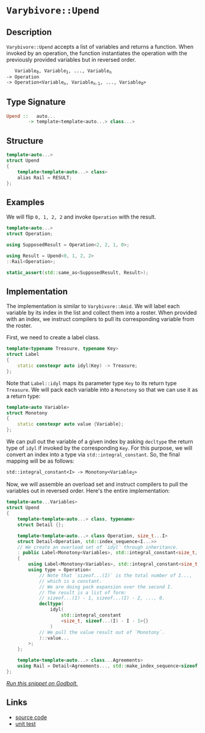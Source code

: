 <!-- Copyright 2024 Feng Mofan
SPDX-License-Identifier: Apache-2.0 -->

# `Varybivore::Upend`

## Description

`Varybivore::Upend` accepts a list of variables and returns a function.
When invoked by an operation, the function instantiates the operation with the previously provided variables but in reversed order.

<pre><code>   Variable<sub>0</sub>, Variable<sub>1</sub>, ..., Variable<sub>n</sub>
-> Operation
-> Operation&lt;Variable<sub>n</sub>, Variable<sub>n-1</sub>, ..., Variable<sub>0</sub>&gt;</code></pre>

## Type Signature

```Haskell
Upend ::   auto...
        -> template<template<auto...> class...>
```

## Structure

```C++
template<auto...>
struct Upend
{
    template<template<auto...> class>
    alias Rail = RESULT;
};
```

## Examples

We will flip `0, 1, 2, 2` and invoke `Operation` with the result.

```C++
template<auto...>
struct Operation;

using SupposedResult = Operation<2, 2, 1, 0>;

using Result = Upend<0, 1, 2, 2>
::Rail<Operation>;

static_assert(std::same_as<SupposedResult, Result>);
```

## Implementation

The implementation is similar to `Varybivore::Amid`.
We will label each variable by its index in the list and collect them into a roster.
When provided with an index, we instruct compilers to pull its corresponding variable from the roster.

First, we need to create a label class.

```C++
template<typename Treasure, typename Key>
struct Label
{ 
    static constexpr auto idyl(Key) -> Treasure;
};
```

Note that `Label::idyl` maps its parameter type `Key` to its return type `Treasure`. We will pack each variable into a `Monotony` so that we can use it as a return type:

```C++
template<auto Variable>
struct Monotony
{
    static constexpr auto value {Variable};
};
```

We can pull out the variable of a given index by asking `decltype` the return type of `idyl` if invoked by the corresponding `Key`.
For this purpose, we will convert an index into a type via `std::integral_constant`.
So, the final mapping will be as follows:

<pre><code>std::integral_constant&lt;I&gt; -> Monotony&lt;Variable<sub>I</sub>&gt;</code></pre>

Now, we will assemble an overload set and instruct compilers to pull the variables out in reversed order. Here's the entire implementation:

```C++
template<auto...Variables>
struct Upend
{
    template<template<auto...> class, typename>
    struct Detail {};

    template<template<auto...> class Operation, size_t...I>
    struct Detail<Operation, std::index_sequence<I...>>
    // We create an overload set of `idyl` through inheritance.
    : public Label<Monotony<Variables>, std::integral_constant<size_t, I>>...
    {
        using Label<Monotony<Variables>, std::integral_constant<size_t, I>>::idyl...;
        using type = Operation<
            // Note that `sizeof...(I)` is the total number of I...,
            // which is a constant.
            // We are doing pack expansion over the second I.
            // The result is a list of form:
            // sizeof...(I) - 1, sizeof...(I) - 2, ..., 0. 
            decltype(
                idyl(
                    std::integral_constant
                    <size_t, sizeof...(I) - I - 1>{}
                )
            // We pull the value result out of `Monotony`.
            )::value...
        >;
    };

    template<template<auto...> class...Agreements>
    using Rail = Detail<Agreements..., std::make_index_sequence<sizeof...(Variables)>>::type;
};
```

[*Run this snippet on Godbolt.*](https://godbolt.org/#z:OYLghAFBqd5QCxAYwPYBMCmBRdBLAF1QCcAaPECAMzwBtMA7AQwFtMQByARg9KtQYEAysib0QXACx8BBAKoBnTAAUAHpwAMvAFYTStJg1DIApACYAQuYukl9ZATwDKjdAGFUtAK4sGIAMykrgAyeAyYAHI%2BAEaYxBLSAA6oCoRODB7evgGkyamOAqHhUSyx8VK2mPYFDEIETMQEmT5%2BgXaYDul1DQRFkTFxCbb1jc3ZbSO9Yf2lg1IAlLaoXsTI7Bzm/mHI3lgA1Cb%2Bbl6OtIQAnofYJhoAgpvbu5gHR8gKBOhYVFc393cEmBYiQMAMObgI50SjFYzwAKsRMEwFCtMKQ9hCocw2HsANKYS7%2Ba53d7ELwOPbBJixWi/EwAdgsBzuexZe3eTEcyD2aAY70wqkSxD2TBOqD2eHQ51oEDx53mewAtFc9vDEciEYcrHd6QARTW0/6A4EczBgkVEPYANQaeCp9B%2BxIIpPJAFkBKgiAxLtqGb9WWz6pzuQI%2BQKheaxQA3MReZ70izW4i26L2ul6/xa%2B5p/Xaw1AkGmo4RgB0pcTyfoCgdtxJZIIezkmPQtN9zNZAPzJrBHeNoKLotLxeVOyRCjRGOhbGr/tr5J1mHqdAOvuzGYNt39PYL3aN2/7REHw4MCgUewA8lDiBz0mjUgAvTAAfQIg4AktPWbP6/PFzSjhe4mvARbw%2BEAQDCLBVEfJQAEdYwYNYwVfQ9CQ/FkAHp0L2AB1Z5kARE1hQYPZUEjOJaFQJh0DZBcSKoA4ADYNAlKUTCY9EEGIZZgAQcUGAQOJCEMNYhzbFkQD2RIvBTPAuUpakwTdBgPQEAk3HLO1MCrQkQPQMCwgBYAr1oR8eXZQQwXvJ8CDRd9UMJQ8xOXTN/X9LxUiMCkqSqRT3U9NSNJTLSrl0/TBEwIyxFMkN6gso4rOfWyfkJfTJVoFCXNcll3LCYB0UhON/B1c9LyAhgwT9LLXMwvYIg9Z4CAQDlGI0KzUCoQcIFfeY2I0cVT0ahqPTEPYGAGIV2r2ZDS1ISqqtZGqAHcEFk3i8FPJhg15WKXzm%2Ba9hq3DhQRPZ0FQXLJKYZAAGs9n5RJDFSAQSLIoVBponlqOQvb5pq2EBL2BFkVoet1uFPYzneOi9n4YgWBAH6qpqtqOtLLr5QVPYuFvPAH3azrusVPYzDRQc0Q0YsmQ3faWSwHYJwgRGaZY6UmZpz9QPA8LIpMsydrZ9mXjcBKbLZXHMHxtHCcx18ia4H4Vz1JzBZ65Wkawo6pNoWgOOeaNvGeIGvBBkiTmh3qlJUr1etE6mafmMD9djRy7dc5LMpZXUcz%2BV2ty7I4/b7NwS1LI9R0HW4jMwQFGAIbSiVdnLPIAJSYJdDmKn807/NxI4RGPBAUMmAz0kAWCYa6nwg/loMwODGEQ%2BLxcl4sIECysevs7AwInb2vbXXNbnQgAqUex/H9DfhH0fYWwIRYTHye7mn8eJ/XB4EKeIWeTWRI4%2BrX5A8LYOB1D1DHWdesAKvGo%2B7uJO8qELxEjyTB0GTrTjfrDOSsA2%2BjhJsTNE2M9gaHduuB%2BewP7A2/kVBsTYwQaGAWiQBZhqxgVTnQME18yrgMHuyTkj5RxxAIBAd4pcFAwiIdpNwT8X4pDftAr%2BaImEgyuJ3CwHBFi0E4AAVl4H4DgWhSCoE4G4aw1g2TLFWHGMw/geCkAIJoLhixrogF4WYYsvCACc/heEMV4f4eRvCAAcZhJAaGkDwjgkheDwy4BoJBgjhGiI4LwBQIAkFKKEVw0gcBYAwEQCAZYBApI2QoBANAQI6BxAiDCTgqgTEMQVAxSQexgDIC5FIYsZheBv0ICQCUeh%2BCCBEGIdgFQSnyCUGoZRpBdDY0WleRInAeDcL4QIuprizwnDCdDRJyTUnpMyVjSQOS9gQA8NE%2BgQpNhcHmLwbxWhFgQCQFExIMSyARPWZskAwApAkxoCDOIHiIDRDqdEMIDRzitN4Jc5gxBzhnmiNoDo3iFFRLYIIM8DBaA3J8aQLA0QvDAGDtrDx3BeBYHLkYcQAL8AIk6GRCFwj%2BQdBOOsBRBkqh1LONEK8jyPBYDqU6PA8NIWkFetEBh84YXADOEYZRiwqAGGAAoS0eBMCLQAoIhRVSyniEqbIRQKh1AAoafoQwxgJGWH0HgaIHjICLFQHvdIEKFTkIzqYSw1gzAuNekmLAiqICLHaJ0ZwEBXBjD8NjEI0wShlD0HkNIAhrVOpSC6hgfQHVzEqNULokw3XYzNTUbojRvXjT0OyUYngWhRsmBG2Y5RTXSLWBIdpHB%2BGkGcbwVxewBkpLSRkrJYyzATNwAU2Zcj5mLKZYsASVFBgmtIGoyQ/hiy6LpBYyQ5imIaH0do/QnBbGkHhvI4sDEuAMRMdokxU7eGSC4Do/wDFs1dM4O4zxiimV%2BMCas4JvSTjkEoDsmZcS2CcAaCwSMdIFSbRHJ5Lg2jixcGLKi/ARBDXFNkAKip0gqkitqeKkAJMmlMBaZCjNWac0iM4D00JZtJpXpvXe7kBhH3PtfX1SZqBplxAOHIswCzt0%2BJWWs3DGyZnHsiRR3ZyHb0Pv2dohxfA6AAmIKc85AL7nXNuaQHjjznmvIcHxz5scfl/LqUCkFYLaAQoUdCqVcLhEIreXgZFdS0XIAxXx7F1jhF4oJecIl6xhGkvJQoqlNLARKdyjullTA2Ucq5Tyvj/LRCCv/cKmpYrhG6BJuh6VOrZV4uNcq1VIZOAao%2BFqmVFg9W5oNRKLS8BTVVDUxaq1sbsi2oYOgRNjrsbOpqEG3IHqagFd9SGgNPRSvVYEGGqYxRI3BsDdlm1wweiVeTUsFYab5lDszZ0gFeb6OocY1jTDb7y0fpIAR%2BRxGlkqNIA2rA8Rm3WJHWO59li6Q6LpHSfwPbJCpOxjB1xm6vE7v8UEkJYTqOntifEjgV6hksAUJGLkkYn3FgLO8PJs2v3Y3c%2BUoYAGfN1N0IEMDEG2mDeg%2Bujg8G%2BlIbhm9j7X2ft/frDhvDVajGLeu%2BRvHD3aMzJAJ9l%2Bj5vvaMfNjohaP/1sZOZQLjwiBP/IURzoTbzRO4a%2BQQCT/yVOYGBaCsQcm%2BOKdhaZqFeBEWOA0wCrTOmKV6dxfKozJmSVJgs7wKzShaW2cZaRvgrL2Wcu5ZiNzP6PN/pkIIQDvmdA5ECygOLcqFWpZERF3knB0LkPd8F%2BL%2Bq4iGpS0qv1GW/CWry6Vu1zWk3uvyOkUrxX0jdajel81tQ2tZA6/V3PXX7Utc6zG/P8bi%2BJ8KymvrFSoPDZcZwY6LB0efb2DT37JooYQArZ%2B%2BbNaSPLPrYiNblAM1bZA8%2BoxvDeGWIcRoIxdJp1rpGxu2wW6lvzFUSASQdJiwWNSUdhi07F17e0au6x/hG%2B5vX1vjNuTV9N7cUP5br0np%2BEkEAA%3D)

## Links

- [source code](../../../../conceptrodon/descend/varybivore/upend.hpp)
- [unit test](../../../../tests/unit/metafunctions/varybivore/upend.test.hpp)
